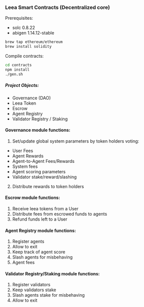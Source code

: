 ### Leea Smart Contracts (Decentralized core)

Prerequisites:

* solc 0.8.22
* abigen 1.14.12-stable

```sh
brew tap ethereum/ethereum
brew install solidity
```

Compile contracts:

```sh
cd contracts
npm install
./gen.sh
```

##### Project Objects:
* Governance (DAO) 
* Leea Token
* Escrow
* Agent Registry 
* Validator Registry / Staking

#### Governance module functions:

1. Set/update global system parameters by token holders voting:
* User Fees
* Agent Rewards
* Agent-to-Agent Fees/Rewards
* System fees
* Agent scoring parameters
* Validator stake/reward/slashing

2. Distribute rewards to token holders

#### Escrow module functions:

1. Receive leea tokens from a User
2. Distribute fees from escrowed funds to agents
3. Refund funds left to a User

#### Agent Registry module functions:

1. Register agents
2. Allow to exit
3. Keep track of agent score
4. Slash agents for misbehaving
5. Agent fees

#### Validator Registry/Staking module functions:

1. Register validators
2. Keep validators stake
3. Slash agents stake for misbehaving 
4. Allow to exit

